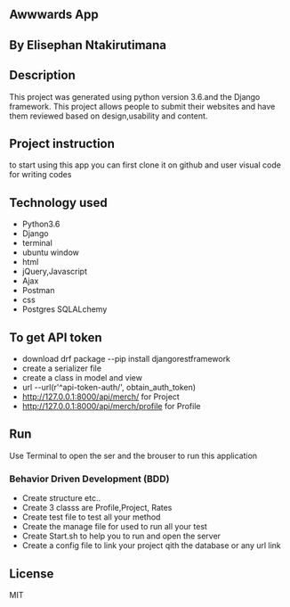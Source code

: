 ## Awwwards App

## By Elisephan Ntakirutimana

## Description

This project was generated using python version 3.6.and the Django framework. This project allows people to submit their websites and have them reviewed based on design,usability and content.

 
## Project instruction 

to start using this app you can first clone it on github
and user visual code for writing codes

## Technology used

* Python3.6
* Django
* terminal 
* ubuntu window
* html
* jQuery,Javascript
* Ajax
* Postman
* css
* Postgres SQLALchemy

## To get API token 

* download drf package  --pip install djangorestframework 
* create a serializer file
* create a class in model and view
* url --url(r'^api-token-auth/', obtain_auth_token)
* http://127.0.0.1:8000/api/merch/ for Project
* http://127.0.0.1:8000/api/merch/profile for Profile

## Run

Use Terminal to open the ser and the brouser to run this application

### Behavior Driven Development (BDD)

* Create structure  etc..
* Create 3 classs are Profile,Project, Rates
* Create test file to test all your method 
* Create the manage file for used to run all your test
* Create Start.sh to help you to run and open the server
* Create a config file to link your project qith the database or any url link

## License

MIT


